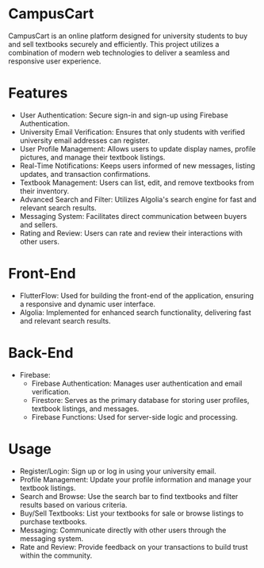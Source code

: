 # CampusCart

CampusCart is an online platform designed for university students to buy and sell textbooks securely and efficiently. This project utilizes a combination of modern web technologies to deliver a seamless and responsive user experience.

# Features

- User Authentication: Secure sign-in and sign-up using Firebase Authentication.
- University Email Verification: Ensures that only students with verified university email addresses can register.
- User Profile Management: Allows users to update display names, profile pictures, and manage their textbook listings.
- Real-Time Notifications: Keeps users informed of new messages, listing updates, and transaction confirmations.
- Textbook Management: Users can list, edit, and remove textbooks from their inventory.
- Advanced Search and Filter: Utilizes Algolia's search engine for fast and relevant search results.
- Messaging System: Facilitates direct communication between buyers and sellers.
- Rating and Review: Users can rate and review their interactions with other users.

# Front-End

- FlutterFlow: Used for building the front-end of the application, ensuring a responsive and dynamic user interface.
- Algolia: Implemented for enhanced search functionality, delivering fast and relevant search results.

# Back-End

- Firebase:
  - Firebase Authentication: Manages user authentication and email verification.
  - Firestore: Serves as the primary database for storing user profiles, textbook listings, and messages.
  - Firebase Functions: Used for server-side logic and processing.

# Usage

- Register/Login: Sign up or log in using your university email.
- Profile Management: Update your profile information and manage your textbook listings.
- Search and Browse: Use the search bar to find textbooks and filter results based on various criteria.
- Buy/Sell Textbooks: List your textbooks for sale or browse listings to purchase textbooks.
- Messaging: Communicate directly with other users through the messaging system.
- Rate and Review: Provide feedback on your transactions to build trust within the community.
